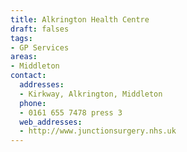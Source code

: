```yaml
---
title: Alkrington Health Centre
draft: falses
tags:
- GP Services
areas:
- Middleton
contact:
  addresses:
  - Kirkway, Alkrington, Middleton
  phone:
  - 0161 655 7478 press 3
  web_addresses:
  - http://www.junctionsurgery.nhs.uk
---
```


